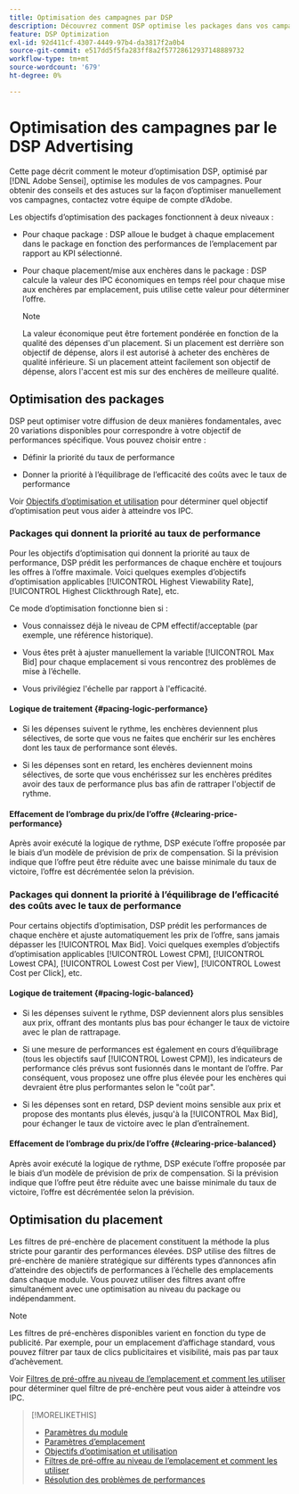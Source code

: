```yaml
---
title: Optimisation des campagnes par DSP
description: Découvrez comment DSP optimise les packages dans vos campagnes.
feature: DSP Optimization
exl-id: 92d411cf-4307-4449-97b4-da3817f2a0b4
source-git-commit: e517dd5f5fa283ff8a2f57728612937148889732
workflow-type: tm+mt
source-wordcount: '679'
ht-degree: 0%

---
```


# Optimisation des campagnes par le DSP Advertising

Cette page décrit comment le moteur d’optimisation DSP, optimisé par [!DNL Adobe Sensei], optimise les modules de vos campagnes. Pour obtenir des conseils et des astuces sur la façon d’optimiser manuellement vos campagnes, contactez votre équipe de compte d’Adobe. <!-- add link to trading playbook if we add it to help -->

Les objectifs d’optimisation des packages fonctionnent à deux niveaux :

* Pour chaque package : DSP alloue le budget à chaque emplacement dans le package en fonction des performances de l’emplacement par rapport au KPI sélectionné.

* Pour chaque placement/mise aux enchères dans le package : DSP calcule la valeur des IPC économiques en temps réel pour chaque mise aux enchères par emplacement, puis utilise cette valeur pour déterminer l’offre.

  >[!NOTE]
  >
  >La valeur économique peut être fortement pondérée en fonction de la qualité des dépenses d&#39;un placement. Si un placement est derrière son objectif de dépense, alors il est autorisé à acheter des enchères de qualité inférieure. Si un placement atteint facilement son objectif de dépense, alors l&#39;accent est mis sur des enchères de meilleure qualité.

## Optimisation des packages

DSP peut optimiser votre diffusion de deux manières fondamentales, avec 20 variations disponibles pour correspondre à votre objectif de performances spécifique. Vous pouvez choisir entre :

* Définir la priorité du taux de performance

* Donner la priorité à l’équilibrage de l’efficacité des coûts avec le taux de performance

Voir [Objectifs d’optimisation et utilisation](optimization-goals.md) pour déterminer quel objectif d’optimisation peut vous aider à atteindre vos IPC.

### Packages qui donnent la priorité au taux de performance

Pour les objectifs d’optimisation qui donnent la priorité au taux de performance, DSP prédit les performances de chaque enchère et toujours les offres à l’offre maximale. Voici quelques exemples d’objectifs d’optimisation applicables [!UICONTROL Highest Viewability Rate], [!UICONTROL Highest Clickthrough Rate], etc.

Ce mode d’optimisation fonctionne bien si :

* Vous connaissez déjà le niveau de CPM effectif/acceptable (par exemple, une référence historique).

* Vous êtes prêt à ajuster manuellement la variable [!UICONTROL Max Bid] pour chaque emplacement si vous rencontrez des problèmes de mise à l’échelle.

* Vous privilégiez l&#39;échelle par rapport à l&#39;efficacité.

#### Logique de traitement {#pacing-logic-performance}

* Si les dépenses suivent le rythme, les enchères deviennent plus sélectives, de sorte que vous ne faites que enchérir sur les enchères dont les taux de performance sont élevés.

* Si les dépenses sont en retard, les enchères deviennent moins sélectives, de sorte que vous enchérissez sur les enchères prédites avoir des taux de performance plus bas afin de rattraper l&#39;objectif de rythme.

#### Effacement de l’ombrage du prix/de l’offre {#clearing-price-performance}

Après avoir exécuté la logique de rythme, DSP exécute l’offre proposée par le biais d’un modèle de prévision de prix de compensation. Si la prévision indique que l’offre peut être réduite avec une baisse minimale du taux de victoire, l’offre est décrémentée selon la prévision.

### Packages qui donnent la priorité à l’équilibrage de l’efficacité des coûts avec le taux de performance

Pour certains objectifs d’optimisation, DSP prédit les performances de chaque enchère et ajuste automatiquement les prix de l’offre, sans jamais dépasser les [!UICONTROL Max Bid]. Voici quelques exemples d’objectifs d’optimisation applicables [!UICONTROL Lowest CPM], [!UICONTROL Lowest CPA], [!UICONTROL Lowest Cost per View], [!UICONTROL Lowest Cost per Click], etc.

#### Logique de traitement {#pacing-logic-balanced}

* Si les dépenses suivent le rythme, DSP deviennent alors plus sensibles aux prix, offrant des montants plus bas pour échanger le taux de victoire avec le plan de rattrapage.

* Si une mesure de performances est également en cours d’équilibrage (tous les objectifs sauf [!UICONTROL Lowest CPM]), les indicateurs de performance clés prévus sont fusionnés dans le montant de l’offre. Par conséquent, vous proposez une offre plus élevée pour les enchères qui devraient être plus performantes selon le &quot;coût par&quot;.

* Si les dépenses sont en retard, DSP devient moins sensible aux prix et propose des montants plus élevés, jusqu&#39;à la [!UICONTROL Max Bid], pour échanger le taux de victoire avec le plan d’entraînement.

#### Effacement de l’ombrage du prix/de l’offre {#clearing-price-balanced}

Après avoir exécuté la logique de rythme, DSP exécute l’offre proposée par le biais d’un modèle de prévision de prix de compensation. Si la prévision indique que l’offre peut être réduite avec une baisse minimale du taux de victoire, l’offre est décrémentée selon la prévision.

## Optimisation du placement

Les filtres de pré-enchère de placement constituent la méthode la plus stricte pour garantir des performances élevées. DSP utilise des filtres de pré-enchère de manière stratégique sur différents types d’annonces afin d’atteindre des objectifs de performances à l’échelle des emplacements dans chaque module. Vous pouvez utiliser des filtres avant offre simultanément avec une optimisation au niveau du package ou indépendamment.

>[!NOTE]
>
>Les filtres de pré-enchères disponibles varient en fonction du type de publicité. Par exemple, pour un emplacement d’affichage standard, vous pouvez filtrer par taux de clics publicitaires et visibilité, mais pas par taux d’achèvement.

Voir [Filtres de pré-offre au niveau de l’emplacement et comment les utiliser](optimization-pre-bid-filters.md) pour déterminer quel filtre de pré-enchère peut vous aider à atteindre vos IPC.

>[!MORELIKETHIS]
>
>* [Paramètres du module](/help/dsp/campaign-management/packages/package-settings.md)
>* [Paramètres d’emplacement](/help/dsp/campaign-management/placements/placement-settings.md)
>* [Objectifs d’optimisation et utilisation](optimization-goals.md)
>* [Filtres de pré-offre au niveau de l’emplacement et comment les utiliser](optimization-pre-bid-filters.md)
>* [Résolution des problèmes de performances](/help/dsp/optimization/troubleshooting-performance.md)
